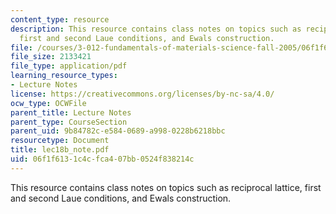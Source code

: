 ```yaml
---
content_type: resource
description: This resource contains class notes on topics such as reciprocal lattice,
  first and second Laue conditions, and Ewals construction.
file: /courses/3-012-fundamentals-of-materials-science-fall-2005/06f1f6131c4cfca407bb0524f838214c_lec18b_note.pdf
file_size: 2133421
file_type: application/pdf
learning_resource_types:
- Lecture Notes
license: https://creativecommons.org/licenses/by-nc-sa/4.0/
ocw_type: OCWFile
parent_title: Lecture Notes
parent_type: CourseSection
parent_uid: 9b84782c-e584-0689-a998-0228b6218bbc
resourcetype: Document
title: lec18b_note.pdf
uid: 06f1f613-1c4c-fca4-07bb-0524f838214c
---
```

This resource contains class notes on topics such as reciprocal lattice, first and second Laue conditions, and Ewals construction.